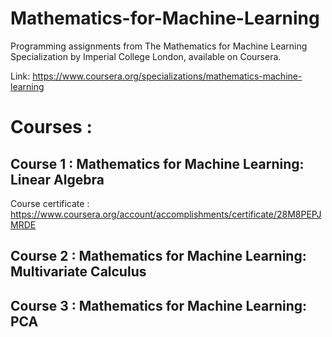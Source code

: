 # Mathematics-for-Machine-Learning

Programming assignments from The Mathematics for Machine Learning Specialization by Imperial College London, available on Coursera.

Link: https://www.coursera.org/specializations/mathematics-machine-learning


# Courses : 

## Course 1 : Mathematics for Machine Learning: Linear Algebra

Course certificate : https://www.coursera.org/account/accomplishments/certificate/28M8PEPJMRDE 

## Course 2 : Mathematics for Machine Learning: Multivariate Calculus

## Course 3 : Mathematics for Machine Learning: PCA
